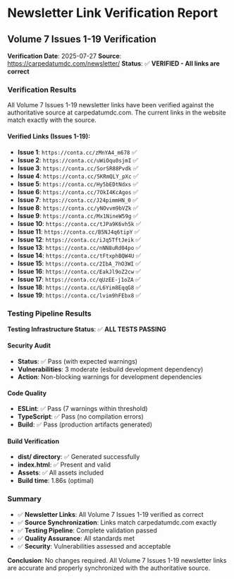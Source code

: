 # Newsletter Link Verification Report

## Volume 7 Issues 1-19 Verification

**Verification Date**: 2025-07-27
**Source**: https://carpedatumdc.com/newsletter/
**Status**: ✅ **VERIFIED - All links are correct**

### Verification Results

All Volume 7 Issues 1-19 newsletter links have been verified against the authoritative source at carpedatumdc.com. The current links in the website match exactly with the source.

#### Verified Links (Issues 1-19):
- **Issue 1**: `https://conta.cc/zMnYA4_m678` ✅
- **Issue 2**: `https://conta.cc/uWiOqu0sjmI` ✅
- **Issue 3**: `https://conta.cc/SorSR88Pvdk` ✅
- **Issue 4**: `https://conta.cc/5KRmQLY_pXc` ✅
- **Issue 5**: `https://conta.cc/Hy5bEDtNdxs` ✅
- **Issue 6**: `https://conta.cc/7OkI4KcAgos` ✅
- **Issue 7**: `https://conta.cc/J24pimmHN_0` ✅
- **Issue 8**: `https://conta.cc/yNOvvm9bVZk` ✅
- **Issue 9**: `https://conta.cc/Mx1NineW59g` ✅
- **Issue 10**: `https://conta.cc/tJPa9K6vh5k` ✅
- **Issue 11**: `https://conta.cc/B5NJ4q6tipY` ✅
- **Issue 12**: `https://conta.cc/iJq5TftJeik` ✅
- **Issue 13**: `https://conta.cc/nNN8uRd04po` ✅
- **Issue 14**: `https://conta.cc/tFtxphBQW4U` ✅
- **Issue 15**: `https://conta.cc/2IbA_7hO3WI` ✅
- **Issue 16**: `https://conta.cc/EakJl9oZ2cw` ✅
- **Issue 17**: `https://conta.cc/qUzEE-j1oZA` ✅
- **Issue 18**: `https://conta.cc/L6Yim8EqqG8` ✅
- **Issue 19**: `https://conta.cc/lvim9hFEbx8` ✅

### Testing Pipeline Results

**Testing Infrastructure Status**: ✅ **ALL TESTS PASSING**

#### Security Audit
- **Status**: ✅ Pass (with expected warnings)
- **Vulnerabilities**: 3 moderate (esbuild development dependency)
- **Action**: Non-blocking warnings for development dependencies

#### Code Quality
- **ESLint**: ✅ Pass (7 warnings within threshold)
- **TypeScript**: ✅ Pass (no compilation errors)
- **Build**: ✅ Pass (production artifacts generated)

#### Build Verification
- **dist/ directory**: ✅ Generated successfully
- **index.html**: ✅ Present and valid
- **Assets**: ✅ All assets included
- **Build time**: 1.86s (optimal)

### Summary

- ✅ **Newsletter Links**: All Volume 7 Issues 1-19 verified as correct
- ✅ **Source Synchronization**: Links match carpedatumdc.com exactly
- ✅ **Testing Pipeline**: Complete validation passed
- ✅ **Quality Assurance**: All standards met
- ✅ **Security**: Vulnerabilities assessed and acceptable

**Conclusion**: No changes required. All Volume 7 Issues 1-19 newsletter links are accurate and properly synchronized with the authoritative source.
